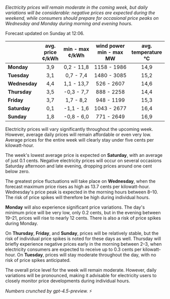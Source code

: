 *Electricity prices will remain moderate in the coming week, but daily variations will be considerable: negative prices are expected during the weekend, while consumers should prepare for occasional price peaks on Wednesday and Monday during morning and evening hours.*

Forecast updated on Sunday at 12:06.

|              | avg.<br>price<br>¢/kWh | min - max<br>¢/kWh | wind power<br>min - max<br>MW | avg.<br>temperature<br>°C |
|:-------------|:----------------:|:----------------:|:-------------:|:-------------:|
| **Monday**      |       3,9        |     0,2 - 11,8     |      1158 - 1986      |      14,9      |
| **Tuesday**     |       3,1        |     0,7 - 7,4      |      1480 - 3085      |      15,2      |
| **Wednesday**   |       4,4        |     1,1 - 13,7     |       526 - 2607      |      14,6      |
| **Thursday**    |       3,5        |    -0,3 - 7,7      |       888 - 2258      |      14,4      |
| **Friday**      |       3,7        |     1,7 - 8,2      |       948 - 1199      |      15,3      |
| **Saturday**    |       0,1        |    -1,1 - 1,6      |      1043 - 2677      |      16,4      |
| **Sunday**      |       1,8        |    -0,8 - 6,0      |       771 - 2649      |      16,9      |

Electricity prices will vary significantly throughout the upcoming week. However, average daily prices will remain affordable or even very low. Average prices for the entire week will clearly stay under five cents per kilowatt-hour.

The week's lowest average price is expected on **Saturday**, with an average of just 0.1 cents. Negative electricity prices will occur on several occasions Saturday afternoon and late evening, dropping prices around one cent below zero.

The greatest price fluctuations will take place on **Wednesday**, when the forecast maximum price rises as high as 13.7 cents per kilowatt-hour. Wednesday's price peak is expected in the morning hours between 8–10. The risk of price spikes will therefore be high during individual hours.

**Monday** will also experience significant price variations. The day's minimum price will be very low, only 0.2 cents, but in the evening between 19–21, prices will rise to nearly 12 cents. There is also a risk of price spikes during Monday.

On **Thursday**, **Friday**, and **Sunday**, prices will be relatively stable, but the risk of individual price spikes is noted for these days as well. Thursday will briefly experience negative prices early in the morning between 2–3, when electricity consumers are expected to receive up to 0.3 cents per kilowatt-hour. On **Tuesday**, prices will stay moderate throughout the day, with no risk of price spikes anticipated.

The overall price level for the week will remain moderate. However, daily variations will be pronounced, making it advisable for electricity users to closely monitor price developments during individual hours.

*Numbers crunched by gpt-4.5-preview.* ⚡
